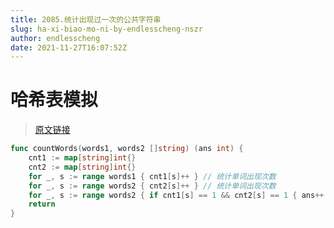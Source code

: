 ```yaml
---
title: 2085.统计出现过一次的公共字符串
slug: ha-xi-biao-mo-ni-by-endlesscheng-nszr
author: endlesscheng
date: 2021-11-27T16:07:52Z
---
```

# 哈希表模拟
 
> [原文链接](https://leetcode.cn/problems/count-common-words-with-one-occurrence/solution/ha-xi-biao-mo-ni-by-endlesscheng-nszr)
```go
func countWords(words1, words2 []string) (ans int) {
	cnt1 := map[string]int{}
	cnt2 := map[string]int{}
	for _, s := range words1 { cnt1[s]++ } // 统计单词出现次数
	for _, s := range words2 { cnt2[s]++ } // 统计单词出现次数
	for _, s := range words2 { if cnt1[s] == 1 && cnt2[s] == 1 { ans++ }} // 单词都恰好出现一次
	return
}
```
